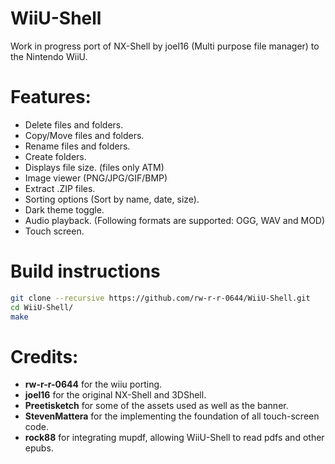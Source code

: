 # WiiU-Shell

Work in progress port of NX-Shell by joel16 (Multi purpose file manager) to the Nintendo WiiU.

# Features:

- Delete files and folders.
- Copy/Move files and folders.
- Rename files and folders.
- Create folders.
- Displays file size. (files only ATM)
- Image viewer (PNG/JPG/GIF/BMP)
- Extract .ZIP files.
- Sorting options (Sort by name, date, size).
- Dark theme toggle.
- Audio playback. (Following formats are supported: OGG, WAV and MOD)
- Touch screen.

# Build instructions

```bash
git clone --recursive https://github.com/rw-r-r-0644/WiiU-Shell.git
cd WiiU-Shell/
make
```

# Credits:
- **rw-r-r-0644** for the wiiu porting.
- **joel16** for the original NX-Shell and 3DShell.
- **Preetisketch** for some of the assets used as well as the banner.
- **StevenMattera** for the implementing the foundation of all touch-screen code.
- **rock88** for integrating mupdf, allowing WiiU-Shell to read pdfs and other epubs.
